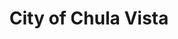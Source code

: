 ---
title: City of Chula Vista
state: California
description: The data is supplied by the City of Chula Vista.
logo: https://upload.wikimedia.org/wikipedia/commons/thumb/5/5a/Seal_of_Chula_Vista%2C_California.svg/200px-Seal_of_Chula_Vista%2C_California.svg.png
---